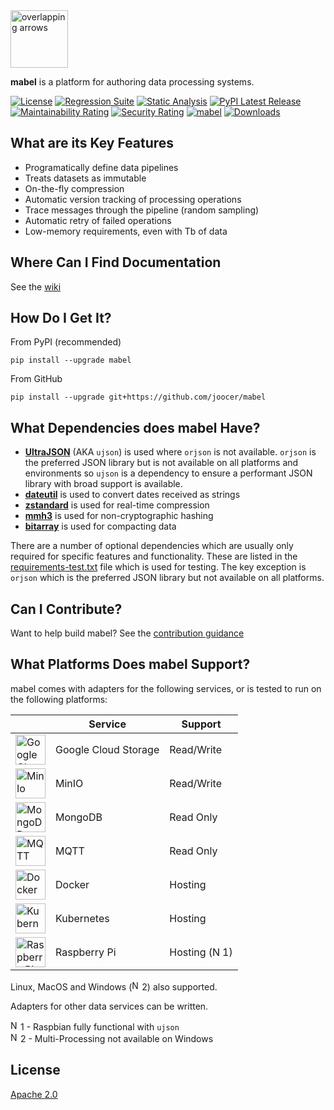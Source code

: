<img align="centre" alt="overlapping arrows" height="92" src="https://raw.githubusercontent.com/joocer/mabel/main/icons/mabel.svg" />

**mabel** is a platform for authoring data processing systems.

[![License](https://img.shields.io/badge/License-Apache%202.0-blue.svg)](https://github.com/joocer/mabel/blob/master/LICENSE)
[![Regression Suite](https://github.com/joocer/mabel/actions/workflows/regression_suite.yaml/badge.svg)](https://github.com/joocer/mabel/actions/workflows/regression_suite.yaml)
[![Static Analysis](https://github.com/joocer/mabel/actions/workflows/static_analysis.yml/badge.svg)](https://github.com/joocer/mabel/actions/workflows/static_analysis.yml)
[![PyPI Latest Release](https://img.shields.io/pypi/v/mabel.svg)](https://pypi.org/project/mabel/)
[![Maintainability Rating](https://sonarcloud.io/api/project_badges/measure?project=joocer_mabel&metric=sqale_rating)](https://sonarcloud.io/dashboard?id=joocer_mabel)
[![Security Rating](https://sonarcloud.io/api/project_badges/measure?project=joocer_mabel&metric=security_rating)](https://sonarcloud.io/dashboard?id=joocer_mabel)
[![mabel](https://snyk.io/advisor/python/mabel/badge.svg)](https://snyk.io/advisor/python/mabel)
[![Downloads](https://img.shields.io/pypi/dm/mabel.svg)](https://pypi.org/project/mabel/)

## What are its Key Features

-  Programatically define data pipelines
-  Treats datasets as immutable
-  On-the-fly compression
-  Automatic version tracking of processing operations
-  Trace messages through the pipeline (random sampling)
-  Automatic retry of failed operations
-  Low-memory requirements, even with Tb of data

## Where Can I Find Documentation

See the [wiki](https://github.com/joocer/mabel/wiki)

## How Do I Get It?

From PyPI (recommended)
~~~
pip install --upgrade mabel
~~~
From GitHub
~~~
pip install --upgrade git+https://github.com/joocer/mabel
~~~

## What Dependencies does mabel Have?

-  **[UltraJSON](https://github.com/ultrajson/ultrajson)** (AKA `ujson`) is used where `orjson` is not available. `orjson` is the preferred JSON library but is not available on all platforms and environments so `ujson` is a dependency to ensure a performant JSON library with broad support is available.  
-  **[dateutil](https://dateutil.readthedocs.io/en/stable/)** is used to convert dates received as strings
-  **[zstandard](https://github.com/indygreg/python-zstandard)** is used for real-time compression
-  **[mmh3](https://github.com/hajimes/mmh3)** is used for non-cryptographic hashing
-  **[bitarray](https://github.com/ilanschnell/bitarray)** is used for compacting data

There are a number of optional dependencies which are usually only required for specific features and functionality. These are listed in the [requirements-test.txt](https://github.com/joocer/mabel/blob/main/requirements-test.txt) file which is used for testing. The key exception is `orjson` which is the preferred JSON library but not available on all platforms.

## Can I Contribute?

Want to help build mabel? See the [contribution guidance](https://github.com/joocer/mabel/blob/main/CONTRIBUTING.md)

## What Platforms Does mabel Support?

mabel comes with adapters for the following services, or is tested to run on the following platforms:

| | Service | Support
|-- |-- |-- 
| <img align="centre" alt="Google Cloud Storage" height="48" src="https://raw.githubusercontent.com/joocer/mabel/main/icons/gcs-logo.png" /> | Google Cloud Storage |  Read/Write
| <img align="centre" alt="MinIo" height="48" src="https://raw.githubusercontent.com/joocer/mabel/main/icons/minio-logo.png" /> | MinIO | Read/Write
| <img align="centre" alt="MongoDB" height="48" src="https://raw.githubusercontent.com/joocer/mabel/main/icons/mongodb-logo.png" /> | MongoDB | Read Only
| <img align="centre" alt="MQTT" height="48" src="https://raw.githubusercontent.com/joocer/mabel/main/icons/mqtt-logo.png" /> | MQTT | Read Only
| <img align="centre" alt="Docker" height="48" src="https://raw.githubusercontent.com/joocer/mabel/main/icons/docker-logo.png" /> | Docker | Hosting
| <img align="centre" alt="Kubernetes" height="48" src="https://raw.githubusercontent.com/joocer/mabel/main/icons/kubernetes-logo.svg" /> | Kubernetes | Hosting
| <img align="centre" alt="Raspberry Pi" height="48" src="https://raw.githubusercontent.com/joocer/mabel/main/icons/raspberry-pi-logo.svg" /> | Raspberry Pi | Hosting (<img align="centre" alt="Notice" height="16" src="https://raw.githubusercontent.com/joocer/mabel/main/icons/note.svg" />1)

Linux, MacOS and Windows (<img align="centre" alt="Notice" height="16" src="https://raw.githubusercontent.com/joocer/mabel/main/icons/note.svg" />2) also supported.

Adapters for other data services can be written. 

<img align="centre" alt="Notice" height="16" src="https://raw.githubusercontent.com/joocer/mabel/main/icons/note.svg" />1 - Raspbian fully functional with `ujson`  
<img align="centre" alt="Notice" height="16" src="https://raw.githubusercontent.com/joocer/mabel/main/icons/note.svg" />2 - Multi-Processing not available on Windows

## License
[Apache 2.0](LICENSE)